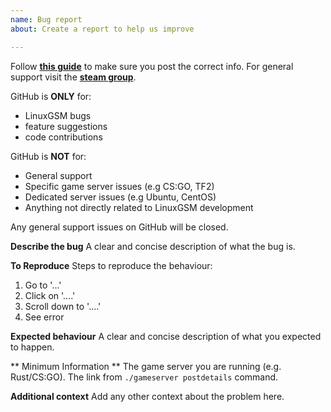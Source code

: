 ```yaml
---
name: Bug report
about: Create a report to help us improve

---
```


Follow **[this guide](https://linuxgsm.com/support/#guide)** to make sure you post the correct info.
For general support visit the **[steam group](https://linuxgsm.com/steam)**.

GitHub is **ONLY** for:
* LinuxGSM bugs
* feature suggestions
* code contributions

GitHub is **NOT** for:
* General support
* Specific game server issues (e.g CS:GO, TF2)
* Dedicated server issues (e.g Ubuntu, CentOS)
* Anything not directly related to LinuxGSM development

Any general support issues on GitHub will be closed.

**Describe the bug**
A clear and concise description of what the bug is.

**To Reproduce**
Steps to reproduce the behaviour:
1. Go to '...'
2. Click on '....'
3. Scroll down to '....'
4. See error

**Expected behaviour**
A clear and concise description of what you expected to happen.

** Minimum Information **
The game server you are running (e.g. Rust/CS:GO).
The link from `./gameserver postdetails` command.

**Additional context**
Add any other context about the problem here.
